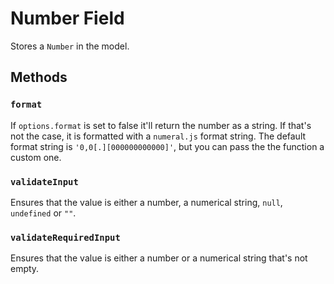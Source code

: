 # Number Field

Stores a `Number` in the model.

## Methods

### `format`

If `options.format` is set to false it'll return the number as a string. If that's not the case, it is formatted with a `numeral.js` format string. The default format string is `'0,0[.][000000000000]'`, but you can pass the the function a custom one.

### `validateInput`

Ensures that the value is either a number, a numerical string, `null`, `undefined` or `""`.

### `validateRequiredInput`

Ensures that the value is either a number or a numerical string that's not empty.
